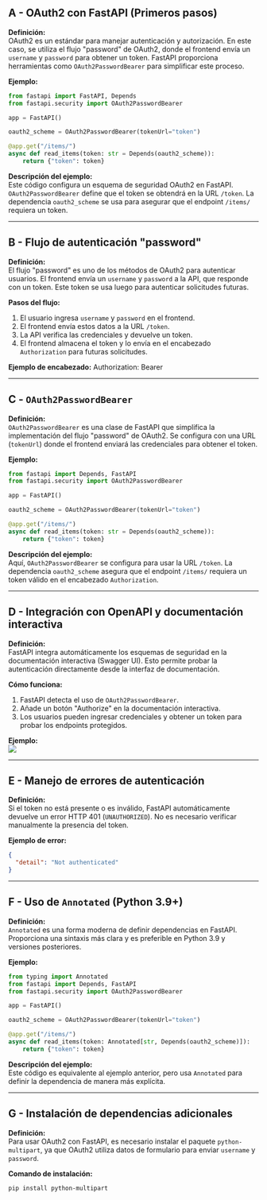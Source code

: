 ## A - OAuth2 con FastAPI (Primeros pasos)

**Definición:**  
OAuth2 es un estándar para manejar autenticación y autorización. En este caso, se utiliza el flujo "password" de OAuth2, donde el frontend envía un `username` y `password` para obtener un token. FastAPI proporciona herramientas como `OAuth2PasswordBearer` para simplificar este proceso.

**Ejemplo:**

```python
from fastapi import FastAPI, Depends
from fastapi.security import OAuth2PasswordBearer

app = FastAPI()

oauth2_scheme = OAuth2PasswordBearer(tokenUrl="token")

@app.get("/items/")
async def read_items(token: str = Depends(oauth2_scheme)):
    return {"token": token}
```

**Descripción del ejemplo:**  
Este código configura un esquema de seguridad OAuth2 en FastAPI. `OAuth2PasswordBearer` define que el token se obtendrá en la URL `/token`. La dependencia `oauth2_scheme` se usa para asegurar que el endpoint `/items/` requiera un token.

---

## B - Flujo de autenticación "password"

**Definición:**  
El flujo "password" es uno de los métodos de OAuth2 para autenticar usuarios. El frontend envía un `username` y `password` a la API, que responde con un token. Este token se usa luego para autenticar solicitudes futuras.

**Pasos del flujo:**

1.  El usuario ingresa `username` y `password` en el frontend.
2.  El frontend envía estos datos a la URL `/token`.
3.  La API verifica las credenciales y devuelve un token.
4.  El frontend almacena el token y lo envía en el encabezado `Authorization` para futuras solicitudes.

**Ejemplo de encabezado:**
Authorization: Bearer <token>

---

## C - `OAuth2PasswordBearer`

**Definición:**  
`OAuth2PasswordBearer` es una clase de FastAPI que simplifica la implementación del flujo "password" de OAuth2. Se configura con una URL (`tokenUrl`) donde el frontend enviará las credenciales para obtener el token.

**Ejemplo:**

```python
from fastapi import Depends, FastAPI
from fastapi.security import OAuth2PasswordBearer

app = FastAPI()

oauth2_scheme = OAuth2PasswordBearer(tokenUrl="token")

@app.get("/items/")
async def read_items(token: str = Depends(oauth2_scheme)):
    return {"token": token}
```

**Descripción del ejemplo:**  
Aquí, `OAuth2PasswordBearer` se configura para usar la URL `/token`. La dependencia `oauth2_scheme` asegura que el endpoint `/items/` requiera un token válido en el encabezado `Authorization`.

---

## D - Integración con OpenAPI y documentación interactiva

**Definición:**  
FastAPI integra automáticamente los esquemas de seguridad en la documentación interactiva (Swagger UI). Esto permite probar la autenticación directamente desde la interfaz de documentación.

**Cómo funciona:**

1.  FastAPI detecta el uso de `OAuth2PasswordBearer`.
2.  Añade un botón "Authorize" en la documentación interactiva.
3.  Los usuarios pueden ingresar credenciales y obtener un token para probar los endpoints protegidos.

**Ejemplo:**  
![](https://fastapi.tiangolo.com/img/tutorial/security/image01.png)

---

## E - Manejo de errores de autenticación

**Definición:**  
Si el token no está presente o es inválido, FastAPI automáticamente devuelve un error HTTP 401 (`UNAUTHORIZED`). No es necesario verificar manualmente la presencia del token.

**Ejemplo de error:**

```json
{
  "detail": "Not authenticated"
}
```

---

## F - Uso de `Annotated` (Python 3.9+)

**Definición:**  
`Annotated` es una forma moderna de definir dependencias en FastAPI. Proporciona una sintaxis más clara y es preferible en Python 3.9 y versiones posteriores.

**Ejemplo:**

```python
from typing import Annotated
from fastapi import Depends, FastAPI
from fastapi.security import OAuth2PasswordBearer

app = FastAPI()

oauth2_scheme = OAuth2PasswordBearer(tokenUrl="token")

@app.get("/items/")
async def read_items(token: Annotated[str, Depends(oauth2_scheme)]):
    return {"token": token}
```

**Descripción del ejemplo:**  
Este código es equivalente al ejemplo anterior, pero usa `Annotated` para definir la dependencia de manera más explícita.

---

## G - Instalación de dependencias adicionales

**Definición:**  
Para usar OAuth2 con FastAPI, es necesario instalar el paquete `python-multipart`, ya que OAuth2 utiliza datos de formulario para enviar `username` y `password`.

**Comando de instalación:**

```bash
pip install python-multipart
```
